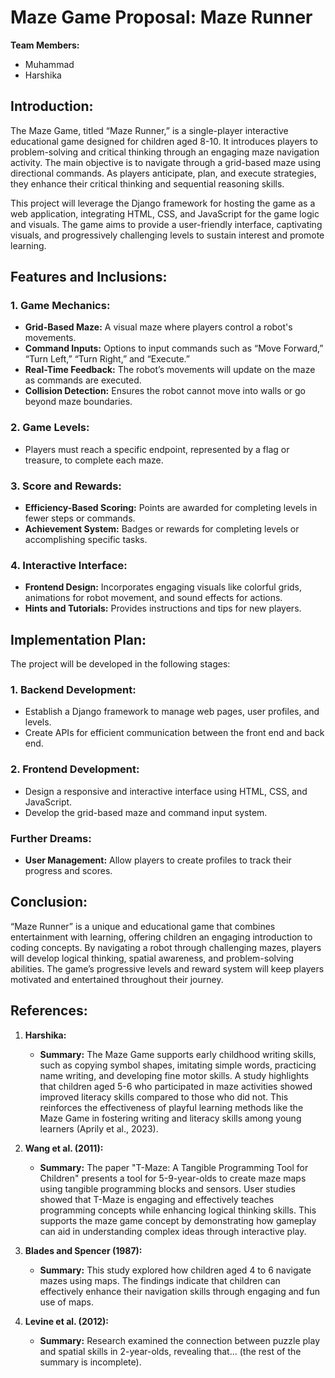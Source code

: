 # Maze Game Proposal: Maze Runner

**Team Members:**  
- Muhammad  
- Harshika  

## Introduction:
The Maze Game, titled “Maze Runner,” is a single-player interactive educational game designed for children aged 8-10. It introduces players to problem-solving and critical thinking through an engaging maze navigation activity. The main objective is to navigate through a grid-based maze using directional commands. As players anticipate, plan, and execute strategies, they enhance their critical thinking and sequential reasoning skills.

This project will leverage the Django framework for hosting the game as a web application, integrating HTML, CSS, and JavaScript for the game logic and visuals. The game aims to provide a user-friendly interface, captivating visuals, and progressively challenging levels to sustain interest and promote learning.

## Features and Inclusions:

### 1. Game Mechanics:
- **Grid-Based Maze:** A visual maze where players control a robot's movements.
- **Command Inputs:** Options to input commands such as “Move Forward,” “Turn Left,” “Turn Right,” and “Execute.”
- **Real-Time Feedback:** The robot’s movements will update on the maze as commands are executed.
- **Collision Detection:** Ensures the robot cannot move into walls or go beyond maze boundaries.

### 2. Game Levels:
- Players must reach a specific endpoint, represented by a flag or treasure, to complete each maze.

### 3. Score and Rewards:
- **Efficiency-Based Scoring:** Points are awarded for completing levels in fewer steps or commands.
- **Achievement System:** Badges or rewards for completing levels or accomplishing specific tasks.

### 4. Interactive Interface:
- **Frontend Design:** Incorporates engaging visuals like colorful grids, animations for robot movement, and sound effects for actions.
- **Hints and Tutorials:** Provides instructions and tips for new players.

## Implementation Plan:
The project will be developed in the following stages:

### 1. Backend Development:
- Establish a Django framework to manage web pages, user profiles, and levels.
- Create APIs for efficient communication between the front end and back end.

### 2. Frontend Development:
- Design a responsive and interactive interface using HTML, CSS, and JavaScript.
- Develop the grid-based maze and command input system.

### Further Dreams:
- **User Management:** Allow players to create profiles to track their progress and scores.

## Conclusion:
“Maze Runner” is a unique and educational game that combines entertainment with learning, offering children an engaging introduction to coding concepts. By navigating a robot through challenging mazes, players will develop logical thinking, spatial awareness, and problem-solving abilities. The game’s progressive levels and reward system will keep players motivated and entertained throughout their journey.

## References:
1. **Harshika:** 
   - **Summary:** The Maze Game supports early childhood writing skills, such as copying symbol shapes, imitating simple words, practicing name writing, and developing fine motor skills. A study highlights that children aged 5-6 who participated in maze activities showed improved literacy skills compared to those who did not. This reinforces the effectiveness of playful learning methods like the Maze Game in fostering writing and literacy skills among young learners (Aprily et al., 2023).

2. **Wang et al. (2011):**
   - **Summary:** The paper "T-Maze: A Tangible Programming Tool for Children" presents a tool for 5-9-year-olds to create maze maps using tangible programming blocks and sensors. User studies showed that T-Maze is engaging and effectively teaches programming concepts while enhancing logical thinking skills. This supports the maze game concept by demonstrating how gameplay can aid in understanding complex ideas through interactive play.

3. **Blades and Spencer (1987):**
   - **Summary:** This study explored how children aged 4 to 6 navigate mazes using maps. The findings indicate that children can effectively enhance their navigation skills through engaging and fun use of maps.

4. **Levine et al. (2012):**
   - **Summary:** Research examined the connection between puzzle play and spatial skills in 2-year-olds, revealing that... (the rest of the summary is incomplete). 

